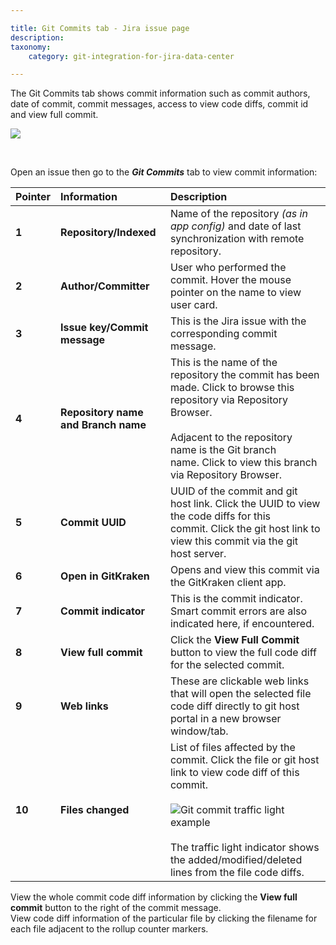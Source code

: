 ```yaml
---

title: Git Commits tab - Jira issue page
description:
taxonomy:
    category: git-integration-for-jira-data-center

---
```

The Git Commits tab shows commit information such as commit authors, date of commit, commit messages, access to view code diffs, commit id and view full commit.

![](https://bigbrassband.atlassian.net/wiki/download/thumbnails/1930398950/gitserver-git-commits-tab-enum(feb2022).png?version=2&modificationDate=1645415299981&cacheVersion=1&api=v2&width=680&height=238)

<br>

Open an issue then go to the _**Git Commits**_ tab to view commit information:

| **Pointer** | **Information** | **Description** |
| :--- | :--- | :--- |
| **1** | **Repository/Indexed** | Name of the repository _(as in app config)_ and date of last synchronization with remote repository. |
| **2** | **Author/Committer** | User who performed the commit. Hover the mouse pointer on the name to view user card. |
| **3** | **Issue key/Commit message** | This is the Jira issue with the corresponding commit message. |
| **4** | **Repository name and Branch name** | This is the name of the repository the commit has been made. Click to browse this repository via Repository Browser.<br><br>Adjacent to the repository name is the Git branch name. Click to view this branch via Repository Browser. |
| **5** | **Commit UUID** | UUID of the commit and git host link. Click the UUID to view the code diffs for this commit. Click the git host link to view this commit via the git host server. |
| **6** | **Open in GitKraken** | Opens and view this commit via the GitKraken client app. |
| **7** | **Commit indicator** | This is the commit indicator. Smart commit errors are also indicated here, if encountered. |
| **8** | **View full commit** | Click the **View Full Commit** button to view the full code diff for the selected commit. |
| **9** | **Web links** | These are clickable web links that will open the selected file code diff directly to git host portal in a new browser window/tab. |
| **10** | **Files changed** | List of files affected by the commit. Click the file or git host link to view code diff of this commit.<br><br>![Git commit traffic light example](https://bigbrassband.atlassian.net/wiki/download/thumbnails/1930398950/traffic-light-example.png?version=2&modificationDate=1639995867373&cacheVersion=1&api=v2&width=117&height=16)<br><br>The traffic light indicator shows the added/modified/deleted lines from the file code diffs. |

<div class="bbb-callout bbb--tip">
    <div class="irow">
    <div class="ilogobox">
        <span class="logoimg"></span>
    </div>
    <div class="imsgbox">
        View the whole commit code diff information by clicking the <b>View full commit</b> button to the right of the commit message.
        <div class='nextpara'>View code diff information of the particular file by clicking the filename for each file adjacent to the rollup counter markers.
        </div>
    </div>
    </div>
</div>

